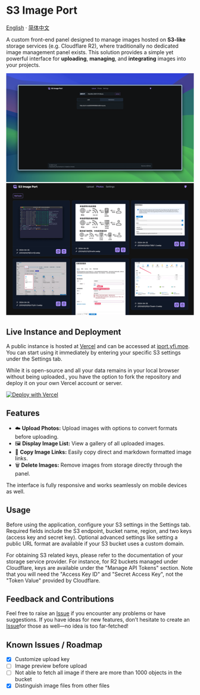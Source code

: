 # S3 Image Port

<p>
<a href="README.md">English</a>
·
<a href="./doc/readme_zh.md">简体中文</a>
</p>

A custom front-end panel designed to manage images hosted on **S3-like** storage services (e.g. Cloudflare R2), where traditionally no dedicated image management panel exists. This solution provides a simple yet powerful interface for **uploading**, **managing**, and **integrating** images into your projects.

![upload](doc/images/screenshot_upload.png)
![photos](doc/images/screenshot_photos.png)

## Live Instance and Deployment

A public instance is hosted at [Vercel](https://vercel.com) and can be accessed at [iport.yfi.moe](https://iport.yfi.moe). You can start using it immediately by entering your specific S3 settings under the Settings tab.

While it is open-source and all your data remains in your local browser without being uploaded., you have the option to fork the repository and deploy it on your own Vercel account or server.

[![Deploy with Vercel](https://vercel.com/button)](https://vercel.com/new/clone?repository-url=https%3A%2F%2Fgithub.com%2Fyy4382%2Fs3-image-port)

## Features

- :cloud: **Upload Photos:** Upload images with options to convert formats before uploading.
- :framed_picture: **Display Image List:** View a gallery of all uploaded images.
- :link: **Copy Image Links:** Easily copy direct and markdown formatted image links.
- :wastebasket: **Delete Images:** Remove images from storage directly through the panel.

The interface is fully responsive and works seamlessly on mobile devices as well.

## Usage

Before using the application, configure your S3 settings in the Settings tab. Required fields include the S3 endpoint, bucket name, region, and two keys (access key and secret key). Optional advanced settings like setting a public URL format are available if your S3 bucket uses a custom domain.

For obtaining S3 related keys, please refer to the documentation of your storage service provider. For instance, for R2 buckets managed under Cloudflare, keys are available under the "Manage API Tokens" section. Note that you will need the "Access Key ID" and "Secret Access Key", not the "Token Value" provided by Cloudflare.

## Feedback and Contributions

Feel free to raise an [Issue](https://github.com/yy4382/s3-image-port/issues/new/choose) if you encounter any problems or have suggestions.
If you have ideas for new features, don’t hesitate to create an [Issue](https://github.com/yy4382/s3-image-port/issues/new/choose)for those as well—no idea is too far-fetched!

## Known Issues / Roadmap

- [x] Customize upload key
- [ ] Image preview before upload
- [ ] Not able to fetch all image if there are more than 1000 objects in the bucket
- [x] Distinguish image files from other files
